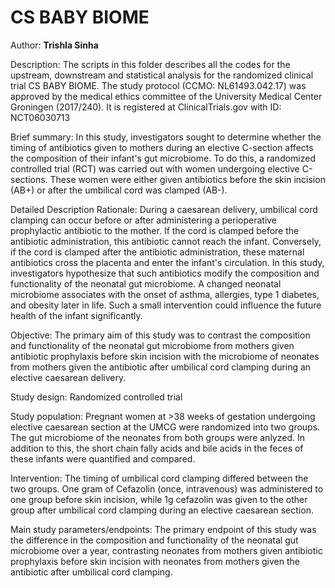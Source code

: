# CS BABY BIOME

Author: **Trishla Sinha**

Description: The scripts in this folder describes all the codes for the upstream, downstream and statistical analysis for the randomized clinical trial CS BABY BIOME. The study protocol (CCMO: NL61493.042.17) was approved by the medical ethics committee of the University Medical Center Groningen (2017/240).  It is registered at ClinicalTrials.gov with ID:   NCT06030713

Brief summary: In this study, investigators sought to determine whether the timing of antibiotics given to mothers during an elective C-section affects the composition of their infant's gut microbiome. To do this, a randomized controlled trial (RCT) was carried out with women undergoing elective C-sections. These women were either given antibiotics before the skin incision (AB+) or after the umbilical cord was clamped (AB-).


Detailed Description
Rationale: During a caesarean delivery, umbilical cord clamping can occur before or after administering a perioperative prophylactic antibiotic to the mother. If the cord is clamped before the antibiotic administration, this antibiotic cannot reach the infant. Conversely, if the cord is clamped after the antibiotic administration, these maternal antibiotics cross the placenta and enter the infant's circulation. In this study, investigators hypothesize that such antibiotics modify the composition and functionality of the neonatal gut microbiome. A changed neonatal microbiome associates with the onset of asthma, allergies, type 1 diabetes, and obesity later in life. Such a small intervention could influence the future health of the infant significantly.

Objective: The primary aim of this study was to contrast the composition and functionality of the neonatal gut microbiome from mothers given antibiotic prophylaxis before skin incision with the microbiome of neonates from mothers given the antibiotic after umbilical cord clamping during an elective caesarean delivery.

Study design: Randomized controlled trial

Study population: Pregnant women at >38 weeks of gestation undergoing elective caesarean section at the UMCG were randomized into two groups. The gut microbiome of the neonates from both groups were anlyzed. In addition to this, the short chain fally acids and bile acids in the feces of these infants were quantified and compared. 

Intervention: The timing of umbilical cord clamping differed between the two groups. One gram of Cefazolin (once, intravenous) was administered to one group before skin incision, while 1g cefazolin was given to the other group after umbilical cord clamping during an elective caesarean section.

Main study parameters/endpoints: The primary endpoint of this study was the difference in the composition and functionality of the neonatal gut microbiome over a year, contrasting neonates from mothers given antibiotic prophylaxis before skin incision with neonates from mothers given the antibiotic after umbilical cord clamping.

